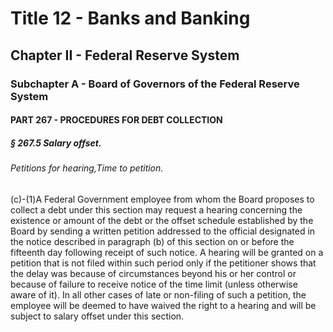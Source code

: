 
# Title 12 - Banks and Banking
## Chapter II - Federal Reserve System
### Subchapter A - Board of Governors of the Federal Reserve System
#### PART 267 - PROCEDURES FOR DEBT COLLECTION
##### § 267.5 Salary offset.
###### Petitions for hearing,Time to petition.

(c)-(1)A Federal Government employee from whom the Board proposes to collect a debt under this section may request a hearing concerning the existence or amount of the debt or the offset schedule established by the Board by sending a written petition addressed to the official designated in the notice described in paragraph (b) of this section on or before the fifteenth day following receipt of such notice. A hearing will be granted on a petition that is not filed within such period only if the petitioner shows that the delay was because of circumstances beyond his or her control or because of failure to receive notice of the time limit (unless otherwise aware of it). In all other cases of late or non-filing of such a petition, the employee will be deemed to have waived the right to a hearing and will be subject to salary offset under this section.
